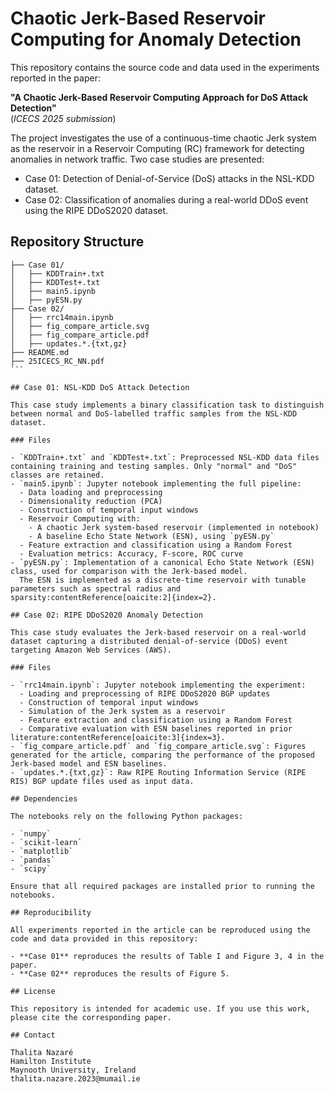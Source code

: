 # Chaotic Jerk-Based Reservoir Computing for Anomaly Detection

This repository contains the source code and data used in the experiments reported in the paper:

**"A Chaotic Jerk-Based Reservoir Computing Approach for DoS Attack Detection"**  
(*ICECS 2025 submission*)  

The project investigates the use of a continuous-time chaotic Jerk system as the reservoir in a Reservoir Computing (RC) framework for detecting anomalies in network traffic. Two case studies are presented:

- Case 01: Detection of Denial-of-Service (DoS) attacks in the NSL-KDD dataset.
- Case 02: Classification of anomalies during a real-world DDoS event using the RIPE DDoS2020 dataset.

## Repository Structure
````
├── Case 01/
│   ├── KDDTrain+.txt
│   ├── KDDTest+.txt
│   ├── main5.ipynb
│   ├── pyESN.py
├── Case 02/
│   ├── rrc14main.ipynb
│   ├── fig_compare_article.svg
│   ├── fig_compare_article.pdf
│   ├── updates.*.{txt,gz}
├── README.md
├── 25ICECS_RC_NN.pdf
```

## Case 01: NSL-KDD DoS Attack Detection

This case study implements a binary classification task to distinguish between normal and DoS-labelled traffic samples from the NSL-KDD dataset.

### Files

- `KDDTrain+.txt` and `KDDTest+.txt`: Preprocessed NSL-KDD data files containing training and testing samples. Only "normal" and "DoS" classes are retained.
- `main5.ipynb`: Jupyter notebook implementing the full pipeline:
  - Data loading and preprocessing
  - Dimensionality reduction (PCA)
  - Construction of temporal input windows
  - Reservoir Computing with:
    - A chaotic Jerk system-based reservoir (implemented in notebook)
    - A baseline Echo State Network (ESN), using `pyESN.py`
  - Feature extraction and classification using a Random Forest
  - Evaluation metrics: Accuracy, F-score, ROC curve
- `pyESN.py`: Implementation of a canonical Echo State Network (ESN) class, used for comparison with the Jerk-based model.  
  The ESN is implemented as a discrete-time reservoir with tunable parameters such as spectral radius and sparsity:contentReference[oaicite:2]{index=2}.

## Case 02: RIPE DDoS2020 Anomaly Detection

This case study evaluates the Jerk-based reservoir on a real-world dataset capturing a distributed denial-of-service (DDoS) event targeting Amazon Web Services (AWS).

### Files

- `rrc14main.ipynb`: Jupyter notebook implementing the experiment:
  - Loading and preprocessing of RIPE DDoS2020 BGP updates
  - Construction of temporal input windows
  - Simulation of the Jerk system as a reservoir
  - Feature extraction and classification using a Random Forest
  - Comparative evaluation with ESN baselines reported in prior literature:contentReference[oaicite:3]{index=3}.
- `fig_compare_article.pdf` and `fig_compare_article.svg`: Figures generated for the article, comparing the performance of the proposed Jerk-based model and ESN baselines.
- `updates.*.{txt,gz}`: Raw RIPE Routing Information Service (RIPE RIS) BGP update files used as input data.

## Dependencies

The notebooks rely on the following Python packages:

- `numpy`
- `scikit-learn`
- `matplotlib`
- `pandas`
- `scipy`

Ensure that all required packages are installed prior to running the notebooks.

## Reproducibility

All experiments reported in the article can be reproduced using the code and data provided in this repository:

- **Case 01** reproduces the results of Table I and Figure 3, 4 in the paper.
- **Case 02** reproduces the results of Figure 5.

## License

This repository is intended for academic use. If you use this work, please cite the corresponding paper.

## Contact

Thalita Nazaré  
Hamilton Institute  
Maynooth University, Ireland  
thalita.nazare.2023@mumail.ie
